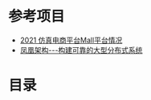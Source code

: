 
# 参考项目

* [2021 仿真电商平台Mall平台情况](https://www.kancloud.cn/devops-centos/centos-linux-devops/2190427)
* [凤凰架构---构建可靠的大型分布式系统](https://icyfenix.cn/)

# 目录
